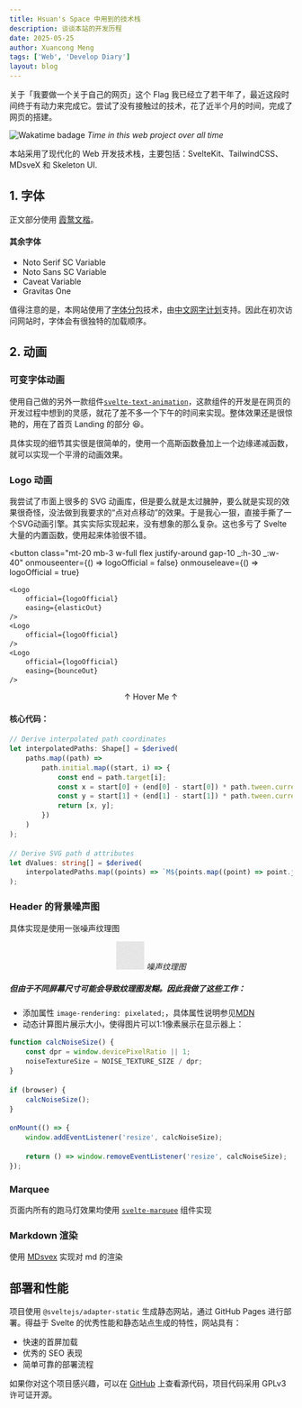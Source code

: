 ```yaml
---
title: Hsuan's Space 中用到的技术栈
description: 谈谈本站的开发历程
date: 2025-05-25
author: Xuancong Meng
tags: ['Web', 'Develop Diary']
layout: blog
---
```


关于「我要做一个关于自己的网页」这个 Flag 我已经立了若干年了，最近这段时间终于有动力来完成它。尝试了没有接触过的技术，花了近半个月的时间，完成了网页的搭建。

![Wakatime badage](https://wakatime.com/badge/user/018b19a3-343c-48f6-8ba9-5713e3a014cc/project/e4f1a103-1fe2-4a7b-afe8-35b4df2164b6.svg?style=flat-square)
_Time in this web project over all time_

本站采用了现代化的 Web 开发技术栈，主要包括：SvelteKit、TailwindCSS、MDsveX 和 Skeleton UI.

## 1. 字体

正文部分使用 [霞鹜文楷](https://github.com/lxgw/LxgwWenKai)。

#### 其余字体

- Noto Serif SC Variable
- Noto Sans SC Variable
- Caveat Variable
- Gravitas One

值得注意的是，本网站使用了[字体分包](https://chinese-font.netlify.app/zh-cn/online-split/)技术，由[中文网字计划](https://chinese-font.netlify.app/zh-cn/)支持。因此在初次访问网站时，字体会有很独特的加载顺序。

## 2. 动画

### 可变字体动画

使用自己做的另外一款组件[`svelte-text-animation`](https://github.com/QuarkPixel/svelte-text-animation)，这款组件的开发是在网页的开发过程中想到的灵感，就花了差不多一个下午的时间来实现。整体效果还是很惊艳的，用在了首页 Landing
的部分 😆。

具体实现的细节其实很是很简单的，使用一个高斯函数叠加上一个边缘递减函数，就可以实现一个平滑的动画效果。

### Logo 动画

我尝试了市面上很多的 SVG 动画库，但是要么就是太过臃肿，要么就是实现的效果很奇怪，没法做到我要求的“点对点移动”的效果。于是我心一狠，直接手撕了一个SVG动画引擎。其实实际实现起来，没有想象的那么复杂。这也多亏了
Svelte 大量的内置函数，使用起来体验很不错。

<script>
    import Logo from '$lib/components/Logo.svelte';
    import { bounceOut, elasticOut } from 'svelte/easing';
	let logoOfficial = true;
</script>

<button
  class="mt-20 mb-3 w-full flex justify-around gap-10 _:h-30 _:w-40"
  onmouseenter={() => logoOfficial = false}
  onmouseleave={() => logoOfficial = true}
>
    <Logo
        official={logoOfficial}
        easing={elasticOut}
    />
    <Logo
        official={logoOfficial}
    />
    <Logo
        official={logoOfficial}
        easing={bounceOut}
    />
</button>

<div align="center" class="mb-15 opacity-65 font-gravitas-one">↑ Hover Me ↑</div>

#### 核心代码：

```typescript
// Derive interpolated path coordinates
let interpolatedPaths: Shape[] = $derived(
	paths.map((path) =>
		path.initial.map((start, i) => {
			const end = path.target[i];
			const x = start[0] + (end[0] - start[0]) * path.tween.current;
			const y = start[1] + (end[1] - start[1]) * path.tween.current;
			return [x, y];
		})
	)
);

// Derive SVG path d attributes
let dValues: string[] = $derived(
	interpolatedPaths.map((points) => `M${points.map((point) => point.join(' ')).join('L')}Z`)
);
```

### Header 的背景噪声图

具体实现是使用一张噪声纹理图

<center>
<p>
    <img src="/assets/noise-texture.png" alt>
    <em>噪声纹理图</em>
</p>
</center>

##### 但由于不同屏幕尺寸可能会导致纹理图发糊。因此我做了这些工作：

- 添加属性 `image-rendering: pixelated;`，具体属性说明参见[MDN](https://developer.mozilla.org/en-US/docs/Web/CSS/image-rendering)
- 动态计算图片展示大小，使得图片可以1:1像素展示在显示器上：

```typescript
function calcNoiseSize() {
	const dpr = window.devicePixelRatio || 1;
	noiseTextureSize = NOISE_TEXTURE_SIZE / dpr;
}

if (browser) {
	calcNoiseSize();
}

onMount(() => {
	window.addEventListener('resize', calcNoiseSize);

	return () => window.removeEventListener('resize', calcNoiseSize);
});
```

### Marquee

页面内所有的跑马灯效果均使用 [`svelte-marquee`](https://github.com/selemondev/svelte-marquee) 组件实现

### Markdown 渲染

使用 [MDsvex](https://mdsvex.pngwn.io/) 实现对 md 的渲染

## 部署和性能

项目使用 `@sveltejs/adapter-static` 生成静态网站，通过 GitHub Pages 进行部署。得益于 Svelte 的优秀性能和静态站点生成的特性，网站具有：

- 快速的首屏加载
- 优秀的 SEO 表现
- 简单可靠的部署流程

如果你对这个项目感兴趣，可以在 [GitHub](https://github.com/QuarkPixel/QuarkPixel.github.io) 上查看源代码，项目代码采用 GPLv3 许可证开源。
